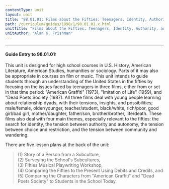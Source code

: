 ```yaml
---
contentType: unit
layout: unit
title: "98.01.01: Films about the Fifties: Teenagers, Identity, Authority, and Choice"
path: /curriculum/guides/1998/1/98.01.01.x.html
unitTitle: "Films about the Fifties: Teenagers, Identity, Authority, and Choice"
unitAuthor: "Alan K. Frishman"
---
```

<hr>
<h4>Guide Entry to 98.01.01:</h4>

This unit is designed for high school courses in U.S. History, American Literature, American Studies, humanities or sociology.  Parts of it may also be appropriate in courses on film or music.  This unit intends to guide students through an understanding of the United States in the fifties by focusing on the issues faced by teenagers in three films, either from or set in that time period: "American Graffiti" (1973), "Imitation of Life" (1959), and "Dead Poets Society (1987).  All three films deal with young people learning about relationship dyads, with their tensions, insights, and possibilities; male/female, older/younger, teacher/student, black/white, rich/poor, good girl/bad girl, mother/daughter, father/son, brother/brother, life/death.  These films also deal with four main themes, especially relevant to the fifties: the search for identity, the tension between authority and autonomy, the tension between choice and restriction, and the tension between community and wandering.
<p>

There are five lesson plans at the back of the unit:
<p>
<blockquote><dl><dt>(1) Story of a Person from a Subculture,
<dt>(2) Surveying the School's Subcultures,
<dt>(3) Fifties Musical Playwriting Workshop,
<dt>(4) Comparing the Fifties to the Present Using Debits and Credits, and
<dt>(5) Comparing the Characters from "American Graffiti" and "Dead Poets Society" to Students in the School Today.
